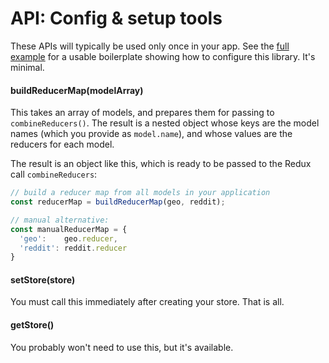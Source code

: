
# API: Config & setup tools

These APIs will typically be used only once in your app.
See the [full example](example.md) for a usable
boilerplate showing how to configure this library.
It's minimal.

#### buildReducerMap(modelArray)

This takes an array of models, and prepares them for
passing to `combineReducers()`. The result is a nested object whose keys are the
model names (which you provide as `model.name`), and whose
values are the reducers for each model.

The result is an object like this, which is ready to be passed
to the Redux call `combineReducers`:

```javascript
// build a reducer map from all models in your application
const reducerMap = buildReducerMap(geo, reddit); 

// manual alternative:
const manualReducerMap = {
  'geo':    geo.reducer,
  'reddit': reddit.reducer
}
```

#### setStore(store)

You must call this immediately after creating your store. That is all.

#### getStore()

You probably won't need to use this, but it's available.
